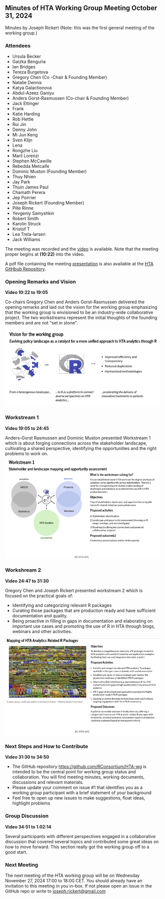 
## Minutes of HTA Working Group Meeting October 31, 2024

Minutes by Joseph Rickert
(Note: this was the first general meeting of the working group.)

### Attendees

* Ursula Becker
* Gaizka Benguria
* Ian Bridges
* Tereza Burgetova
* Gregory Chen (Co -Chair & Founding Member)
* Natalie Dennis
* Katya Galactionova
* Abdul-Azeez Ganiyu
* Anders Gorst-Rasmussen (Co-chair & Founding Member)
* Jack Ettinger 
* Frank
* Katie Harding
* Rob Hettle
* Rui Jin
* Denny John
* Mi Jun Keng
* Sven Klijn 
* Lena
* Rongzhe Liu
* Maril Lorenzi
* Stephen McCawille
* Rebedda Metcaife
* Dominic Muston (Founding Member)
* Thuy Nhien
* Jay Park
* Thuin James Paul
* Chamath Perera
* Jep Poirrier
* Joseph Rickert (Founding Member)
* Pille Rinne
* Yevgeniy Samyshkin
* Robert Smith 
* Karolin Struck
* Kristof T
* Lea Trela-larsen
* Jack Williams

The meeting was recorded and the [video](https://zoom.us/rec/play/9rE-bJlMCGY_NoBTzJ4y5GVFi_sLQVO9sMBvUHWhzGhV8NDEIO1SLA8AIV37jdSvW6ZuBeAhGPbhCFSR.pARKAgw1Tmy_Yu9r?canPlayFromShare=true&from=share_recording_detail&continueMode=true&componentName=rec-play&originRequestUrl=https%3A%2F%2Fzoom.us%2Frec%2Fshare%2F9NTj9ZtSKBFz3Ij0rf0x3gTSoOcx99MCdvJCzUEUz3XEboB-EhilI4mMQ-Bw8bYe.0IKFWabamQjvIRdS) is available. Note that the meeting proper begins at **(10:22)** into the video.

A pdf file containing the meeting [presentation](https://github.com/RConsortium/HTA-wg/blob/main/Documents/RHTA%20meeting%20deck%2020241030.pdf) is also available at the [HTA GitHbub Repository](https://github.com/RConsortium/HTA-wg).

### Opening Remarks and Vision
**Video 10:22 to 19:05**

Co-chairs Gregory Chen and Anders Gorst-Rasmussen delivered the opening remarks and laid out the vision for the working group emphasizing that the working group is envisioned to be an industry-wide collaborative project. The two workstreams represent the initial thoughts of the founding members and are not "set in stone".

![](Vision.png)

### Workstream 1
**Video 19:05 to 24:45**

Anders-Gorst Rasmussen and Dominic Muston presented Workstream 1 which is about forging connections across the stakeholder landscape, cultivating a shared perspective, identifying the opportunities and the right problems to work on.

![](WS1.png)


### Workshream 2
**Video 24:47 to 31:30**


Gregory Chen and Joseph Rickert presented workstream 2 which is focused on the practical goals of:

* Identifying and categorizing relevant R packages
* Curating those packages that are production ready and have sufficient documentation and quality.
* Being proactive in filling in gaps in documentation and elaborating on important use cases and promoting the use of R in HTA through blogs, webinars and other activities.

![](WS2.png) 

### Next Steps and How to Contribute
**Video 31:30 to 34:50**

* The GitHub repository https://github.com/RConsortium/HTA-wg is intended to be the central point for working group status and collaboration. You will find meeting minutes, working documents, discussions and relevant materials.
* Please update your comment on issue #1 that identifies you as a working group participant with a brief statement of your background
* Feel free to open up new issues to make suggestions, float ideas, highlight problems

### Group Discussion
**Video 34:51 to 1.02:14**

Several participants with different perspectives engaged in a collaborative discussion that covered several topics and contributed some great ideas on how to move forward. This section really got the working group off to a good start.

### Next Meeting

The next meeting of the HTA working group will be on Wednesday November 27, 2024 17:00 to 18:00 CET. You should already have an invitation to this meeting in you in-box. If not please open an issue in the GitHub repo or write to joseph.rickert@gmail.com




